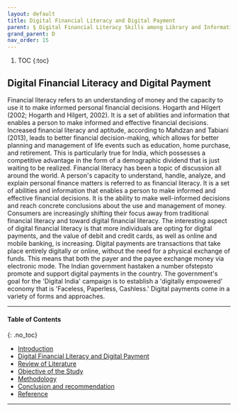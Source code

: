 ```yaml
---
layout: default
title: Digital Financial Literacy and Digital Payment 
parent: § Digital Financial Literacy Skills among Library and Information Science Professionals in Northeast India - A Study   
grand_parent: D
nav_order: 15 
---
```

<style>
.dont-break-out {
  /* These are technically the same, but use both */
  overflow-wrap: break-word;
  word-wrap: break-word;

     -ms-word-break: break-all;
  /* This is the dangerous one in WebKit, as it breaks things wherever */
  word-break: break-all;
  /* Instead use this non-standard one: */
  word-break: break-word;
}

.youtube-container {
    position: relative;
    width: 100%;
    height: 0;
    padding-bottom: 56.25%;
}
.youtube-video {
    position: absolute;
    top: 0;
    left: 0;
    width: 100%;
    height: 100%;
}

</style>

<div class="dont-break-out" markdown="1">

1. TOC
{:toc}

## Digital Financial Literacy and Digital Payment
Financial literacy refers to an understanding of money and the capacity to use it to make informed personal financial decisions. Hogarth and Hilgert (2002; Hogarth and Hilgert, 2002). It is a set of abilities and information that enables a person to make informed and effective financial decisions. Increased financial literacy and aptitude, according to Mahdzan and Tabiani (2013), leads to better financial decision-making, which allows for better planning and management of life events such as education, home purchase, and retirement. This is particularly true for India, which possesses a competitive advantage in the form of a demographic dividend that is just waiting to be realized. Financial literacy has been a topic of discussion all around the world. A person's capacity to understand, handle, analyze, and explain personal finance matters is referred to as financial literacy. It is a set of abilities and information that enables a person to make informed and effective financial decisions. It is the ability to make well-informed decisions and reach concrete conclusions about the use and management of money. Consumers are increasingly shifting their focus away from traditional financial literacy and toward digital financial literacy. The interesting aspect of digital financial literacy is that more individuals are opting for digital payments, and the value of debit and credit cards, as well as online and mobile banking, is increasing. Digital payments are transactions that take place entirely digitally or online, without the need for a physical exchange of funds. This means that both the payer and the payee exchange money via electronic mode. The Indian government hastaken a number ofstepsto promote and support digital payments in the country. The government's goal for the 'Digital India' campaign is to establish a 'digitally empowered' economy that is 'Faceless, Paperless, Cashless.' Digital payments come in a variety of forms and approaches.

***

#### Table of Contents
{: .no_toc}

<ul><li> <a href="/docs/D/Digital-Financial-Literacy-Skills-among-Library-and-Information-Science-Professionals-in-Northeast-India-A-Study-1/">Introduction</a></li><li> <a href="/docs/D/Digital-Financial-Literacy-Skills-among-Library-and-Information-Science-Professionals-in-Northeast-India-A-Study-1-2/">Digital Financial Literacy and Digital Payment</a></li><li> <a href="/docs/D/Digital-Financial-Literacy-Skills-among-Library-and-Information-Science-Professionals-in-Northeast-India-A-Study-2/">Review of Literature</a></li><li> <a href="/docs/D/Digital-Financial-Literacy-Skills-among-Library-and-Information-Science-Professionals-in-Northeast-India-A-Study-3/">Objective of the Study</a></li><li> <a href="/docs/D/Digital-Financial-Literacy-Skills-among-Library-and-Information-Science-Professionals-in-Northeast-India-A-Study-4/">Methodology</a></li><li> <a href="/docs/D/Digital-Financial-Literacy-Skills-among-Library-and-Information-Science-Professionals-in-Northeast-India-A-Study-5/">Conclusion and recommendation</a></li><li> <a href="/docs/D/Digital-Financial-Literacy-Skills-among-Library-and-Information-Science-Professionals-in-Northeast-India-A-Study-6/">Reference</a></li></ul>

***

</div>
